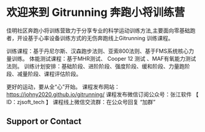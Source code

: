 # 欢迎来到 Gitrunning 奔跑小将训练营
佳明社区奔跑小将训练营致力于分享专业的科学运动训练方法,主要面向零基础跑者，开设基于心率设备训练方式的无伤奔跑线上Gitrunning 训练课程。

训练课程：基于丹尼尔斯、汉森跑步法则、亚索800法则、基于FMS系统核心力量训练。
体能测试课程：基于MHR测试、 Cooper 12 测试 、MAF有氧能力测试法则。
训练计划安排：基础阶段、进阶阶段、强度阶段、缓和阶段、力量跑阶段、减量阶段、课程评估阶段。

更好的运动，要从全“心”开始。
课程发布网站：https://johny2020.github.io/gitrunning/
课程发布微信订阅公众号：张江软件 【 ID：zjsoft_tech 】
课程线上微信交流群：在公众号回复 “加群”
## Support or Contact
